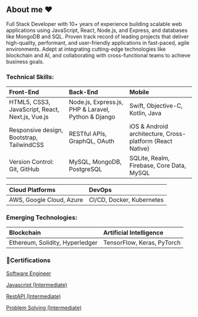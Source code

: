 ## About me :heart:

Full Stack Developer with 10+ years of experience building scalable web applications using JavaScript, React, Node.js, and Express, and databases like MongoDB and SQL. Proven track record of leading projects that deliver high-quality, performant, and user-friendly applications in fast-paced, agile environments. Adept at integrating cutting-edge technologies like blockchain and AI, and collaborating with cross-functional teams to achieve business goals.

### Technical Skills:

| Front-End | Back-End | Mobile |
| :---- | :---- | :---- |
| HTML5, CSS3, JavaScript, React, Next.js, Vue.js | Node.js, Express.js, PHP & Laravel, Python & Django  | Swift, Objective-C, Kotlin, Java |
| Responsive design, Bootstrap, TailwindCSS       | RESTful APIs, GraphQL, OAuth | iOS & Android architecture, Cross-platform (React Native) |
| Version Control: Git, GitHub                    | MySQL, MongoDB, PostgreSQL | SQLite, Realm, Firebase, Core Data, MySQL |


| Cloud Platforms | DevOps |
| :---- | :---- | 
| AWS, Google Cloud, Azure | CI/CD, Docker, Kubernetes |
  
### Emerging Technologies:

| Blockchain | Artificial Intelligence |
| :---- | :---- |  
| Ethereum, Solidity, Hyperledger | TensorFlow, Keras, PyTorch |


### 🥇Certifications

[Software Engineer](https://www.hackerrank.com/certificates/6de18572227e)

[Javascript (Intermediate)](https://www.hackerrank.com/certificates/2968e339cdce)

[RestAPI (Intermediate)](https://www.hackerrank.com/certificates/dfc9361d9f2f)

[Problem Solving (Intermediate)](https://www.hackerrank.com/certificates/fdba5f5ecc17)